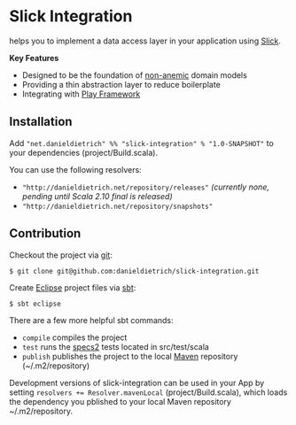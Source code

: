 # Slick Integration #

helps you to implement a data access layer in your application using [Slick](http://slick.typesafe.com).

**Key Features**

* Designed to be the foundation of [non-anemic](http://martinfowler.com/bliki/AnemicDomainModel.html) domain models
* Providing a thin abstraction layer to reduce boilerplate
* Integrating with [Play Framework](http://www.playframework.org)

## Installation ##

Add ```"net.danieldietrich" %% "slick-integration" % "1.0-SNAPSHOT"``` to your dependencies (project/Build.scala).

You can use the following resolvers:

* ```"http://danieldietrich.net/repository/releases"``` _(currently none, pending until Scala 2.10 final is released)_
* ```"http://danieldietrich.net/repository/snapshots"```

## Contribution ##

Checkout the project via [git](http://git-scm.com):

```shell
$ git clone git@github.com:danieldietrich/slick-integration.git
```

Create [Eclipse](http://www.eclipse.org) project files via [sbt](http://www.scala-sbt.org):

```shell
$ sbt eclipse
```

There are a few more helpful sbt commands:

* ```compile``` compiles the project
* ```test``` runs the [specs2](http://etorreborre.github.com/specs2/) tests located in src/test/scala
* ```publish``` publishes the project to the local [Maven](http://maven.apache.org) repository (~/.m2/repository)

Development versions of slick-integration can be used in your App by setting ```resolvers += Resolver.mavenLocal``` (project/Build.scala), which loads the dependency you pblished to your local Maven repository ~/.m2/repository.
